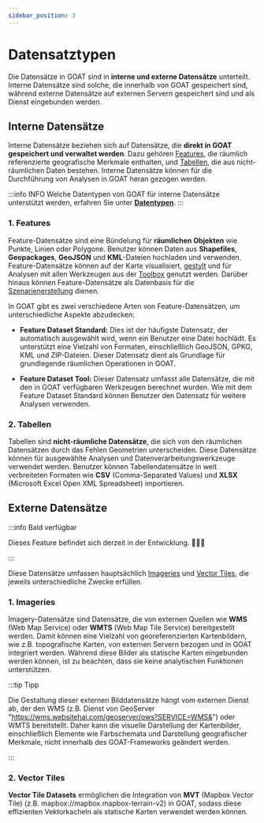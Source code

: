 ```yaml
---
sidebar_position: 3
---
```


# Datensatztypen

Die Datensätze in GOAT sind in **interne und externe Datensätze** unterteilt. Interne Datensätze sind solche, die innerhalb von GOAT gespeichert sind, während externe Datensätze auf externen Servern gespeichert sind und als Dienst eingebunden werden.

## Interne Datensätze

Interne Datensätze beziehen sich auf Datensätze, die **direkt in GOAT gespeichert und verwaltet werden**. Dazu gehören [Features](#1-features), die räumlich referenzierte geografische Merkmale enthalten, und [Tabellen](#2-tables), die aus nicht-räumlichen Daten bestehen. Interne Datensätze können für die Durchführung von Analysen in GOAT heran gezogen werden.

:::info INFO
Welche Datentypen von GOAT für interne Datensätze unterstützt werden, erfahren Sie unter [**Datentypen**](../data/data_types).
:::

### 1. Features
Feature-Datensätze sind eine Bündelung für **räumlichen Objekten** wie Punkte, Linien oder Polygone. Benutzer können Daten aus **Shapefiles**, **Geopackages**, **GeoJSON** und **KML**-Dateien hochladen und verwenden. Feature-Datensätze können auf der Karte visualisiert, [gestylt](../category/layer-style) und für Analysen mit allen Werkzeugen aus der [Toolbox](../category/toolbox) genutzt werden. Darüber hinaus können Feature-Datensätze als Datenbasis für die [Szenarienerstellung](../category/scenarios) dienen.

In GOAT gibt es zwei verschiedene Arten von Feature-Datensätzen, um unterschiedliche Aspekte abzudecken:

- **Feature Dataset Standard:** Dies ist der häufigste Datensatz, der automatisch ausgewählt wird, wenn ein Benutzer eine Datei hochlädt. Es unterstützt eine Vielzahl von Formaten, einschließlich GeoJSON, GPKG, KML und ZIP-Dateien. Dieser Datensatz dient als Grundlage für grundlegende räumlichen Operationen in GOAT.

- **Feature Dataset Tool:** Dieser Datensatz umfasst alle Datensätze, die mit den in GOAT verfügbaren Werkzeugen berechnet wurden. Wie mit dem Feature Dataset Standard können Benutzer den Datensatz für weitere Analysen verwenden.

### 2. Tabellen
Tabellen sind **nicht-räumliche Datensätze**, die sich von den räumlichen Datensätzen durch das Fehlen Geometrien unterscheiden. Diese Datensätze können für ausgewählte Analysen und Datenverarbeitungswerkzeuge verwendet werden. Benutzer können Tabellendatensätze in weit verbreiteten Formaten wie **CSV** (Comma-Separated Values) und **XLSX** (Microsoft Excel Open XML Spreadsheet) importieren.

## Externe Datensätze

:::info Bald verfügbar

Dieses Feature befindet sich derzeit in der Entwicklung. 🧑🏻‍💻

:::

Diese Datensätze umfassen hauptsächlich [Imageries](#1-imageries) und [Vector Tiles](#2-vector-tiles), die jeweils unterschiedliche Zwecke erfüllen.

### 1. Imageries
Imagery-Datensätze sind Datensätze, die von externen Quellen wie **WMS** (Web Map Service) oder **WMTS** (Web Map Tile Service) bereitgestellt werden. Damit können eine Vielzahl von georeferenzierten Kartenbildern, wie z.B. topografische Karten, von externen Servern bezogen und in GOAT integriert werden. Während diese Bilder als statische Karten eingebunden werden können, ist zu beachten, dass sie keine analytischen Funktionen unterstützen.

:::tip Tipp

Die Gestaltung dieser externen Bilddatensätze hängt vom externen Dienst ab, der den WMS (z.B. Dienst von GeoServer "https://wms.websitehai.com/geoserver/ows?SERVICE=WMS&") oder WMTS bereitstellt.
Daher kann die visuelle Darstellung der Kartenbilder, einschließlich Elemente wie Farbschemata und Darstellung geografischer Merkmale, nicht innerhalb des GOAT-Frameworks geändert werden.

:::

### 2. Vector Tiles
**Vector Tile Datasets** ermöglichen die Integration von **MVT** (Mapbox Vector Tile) (z.B. mapbox://mapbox.mapbox-terrain-v2) in GOAT, sodass diese effizienten Vektorkacheln als statische Karten verwendet werden können.
